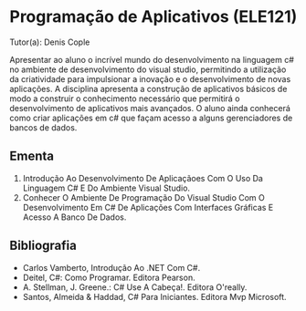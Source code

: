 # Programação de Aplicativos (ELE121)

Tutor(a): Denis Cople

Apresentar ao aluno o incrível mundo do desenvolvimento na linguagem c# no ambiente de desenvolvimento do visual studio, permitindo a utilização da criatividade para impulsionar a inovação e o desenvolvimento de novas aplicações. A disciplina apresenta a construção de aplicativos básicos de modo a construir o conhecimento necessário que permitirá o desenvolvimento de aplicativos mais avançados. O aluno ainda conhecerá como criar aplicações em c# que façam acesso a alguns gerenciadores de bancos de dados.

## Ementa

1. Introdução Ao Desenvolvimento De Aplicaçãoes Com O Uso Da Linguagem C# E Do Ambiente Visual Studio.
2. Conhecer O Ambiente De Programação Do Visual Studio Com O Desenvolvimento Em C# De Aplicações Com Interfaces Gráficas E Acesso A Banco De Dados.

## Bibliografia

- Carlos Vamberto, Introdução Ao .NET Com C#.
- Deitel, C#: Como Programar. Editora Pearson.
- A. Stellman, J. Greene.: C# Use A Cabeça!. Editora O'really.
- Santos, Almeida & Haddad, C# Para Iniciantes. Editora Mvp Microsoft.
